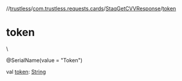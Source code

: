 //[trustless](../../../index.md)/[com.trustless.requests.cards](../index.md)/[StaqGetCVVResponse](index.md)/[token](token.md)

# token

\

@SerialName(value = &quot;Token&quot;)

val [token](token.md): [String](https://kotlinlang.org/api/latest/jvm/stdlib/kotlin/-string/index.html)
